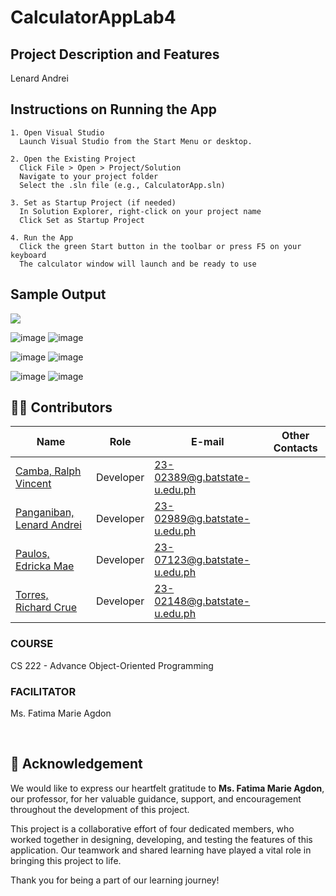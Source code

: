 # CalculatorAppLab4

## Project Description and Features
Lenard Andrei

## Instructions on Running the App
```
1. Open Visual Studio
  Launch Visual Studio from the Start Menu or desktop.

2. Open the Existing Project
  Click File > Open > Project/Solution
  Navigate to your project folder
  Select the .sln file (e.g., CalculatorApp.sln)

3. Set as Startup Project (if needed)
  In Solution Explorer, right-click on your project name
  Click Set as Startup Project

4. Run the App
  Click the green Start button in the toolbar or press F5 on your keyboard
  The calculator window will launch and be ready to use
```



## Sample Output

![](https://github.com/user-attachments/assets/69ee1e1e-8b8a-48ce-a504-181d17090e2f)

![image](https://github.com/user-attachments/assets/464dc0d5-38a7-4738-a08c-096052b8ac08)     ![image](https://github.com/user-attachments/assets/7259416c-61de-4018-9497-0c247a9f79b6)

![image](https://github.com/user-attachments/assets/c3e7f3ef-d1c0-4399-8ec7-50e6a75c9973)     ![image](https://github.com/user-attachments/assets/8f2f12d4-6fc9-474b-a4a2-14c58d6bdb88)

![image](https://github.com/user-attachments/assets/db9edf1e-2602-4512-a2cb-5f54a8a87767)     ![image](https://github.com/user-attachments/assets/e7ab556c-5a62-422d-bb85-d92446e799cb)




##  <a id = "contrib"> 👨‍💻 Contributors </a> <br>
| Name | Role | E-mail | Other Contacts |
| --- | --- | --- | --- |
| <a href = "https://github.com/CambaRalphVincent">Camba, Ralph Vincent</a> | Developer | 23-02389@g.batstate-u.edu.ph|   |
| <a href = "https://github.com/LenardAndrei">Panganiban, Lenard Andrei</a>|  Developer  | 23-02989@g.batstate-u.edu.ph |  |
| <a href = "https://github.com/EdrickaMaePaulos">Paulos, Edricka Mae</a>| Developer | 23-07123@g.batstate-u.edu.ph | |
| <a href = "https://github.com/RC-Torres>">Torres, Richard Crue</a>| Developer | 23-02148@g.batstate-u.edu.ph | |

<h3> COURSE </h3>
<p> CS 222 - Advance Object-Oriented Programming</p>
<h3> FACILITATOR </h3>
<p> Ms. Fatima Marie Agdon</p> <br>

## 🙏 Acknowledgement

We would like to express our heartfelt gratitude to **Ms. Fatima Marie Agdon**, our professor, for her valuable guidance, support, and encouragement throughout the development of this project. 

This project is a collaborative effort of four dedicated members, who worked together in designing, developing, and testing the features of this application. Our teamwork and shared learning have played a vital role in bringing this project to life.

Thank you for being a part of our learning journey!
